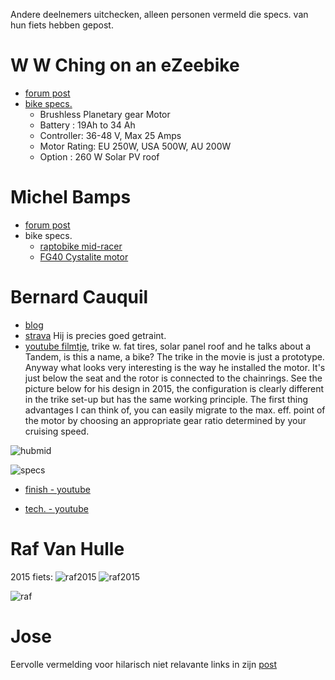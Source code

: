 
Andere deelnemers uitchecken, alleen personen vermeld die specs. van hun fiets hebben gepost.

W W Ching on an eZeebike
========================

- [forum post](http://thesuntrip.forumactif.org/t416-w-w-ching-on-an-ezeebike)
- [bike specs.](http://ezeebike.com/gallery/longabike-2/)
    - Brushless Planetary gear Motor
    - Battery : 19Ah to 34 Ah
    - Controller: 36-48 V, Max 25 Amps
    - Motor Rating: EU 250W, USA 500W, AU 200W
    - Option : 260 W Solar PV roof

Michel Bamps
=============

- [forum post](http://thesuntrip.forumactif.org/t417-traction-animale-propulsion-solaire)
- bike specs.
    - [raptobike mid-racer](http://webshop.raptobike.nl/bikes/mid-racer.html)
    - [FG40 Cystalite motor](http://www.crystalyte.com/The%20G%20motor%20series.htm)

Bernard Cauquil
===============

- [blog](http://www.sunrider.fr/)
- [strava](https://www.strava.com/athletes/14980880) Hij is precies goed getraint.
- [youtube filmtje](https://www.youtube.com/watch?v=NAL1kyalmh8), trike w. fat tires, solar panel roof and he talks about a Tandem, is this a name, a bike? The trike in the movie is just a prototype. Anyway what looks very interesting is the way he installed the motor. It's just below the seat and the rotor is connected to the chainrings. See the picture below for his design in 2015, the configuration is clearly different in the trike set-up but has the same working principle. The first thing advantages I can think of, you can easily migrate to the max. eff. point of the motor by choosing an appropriate gear ratio determined by your cruising speed.

![hubmid](https://raw.githubusercontent.com/augustecolle/Suntrip/master/Competition/images/hubasmid.png)

![specs](https://raw.githubusercontent.com/augustecolle/Suntrip/master/Competition/images/bernard_cauquil-2014-specs.png)


- [finish - youtube](https://www.youtube.com/watch?v=S6kONVGS2qk)

- [tech. - youtube](https://www.youtube.com/watch?v=WUoEbcKhzgo)

Raf Van Hulle
=============

2015 fiets:
![raf2015](https://raw.githubusercontent.com/augustecolle/Suntrip/master/Competition/images/rafvanhulle_2015.png)
![raf2015](https://raw.githubusercontent.com/augustecolle/Suntrip/master/Competition/images/rafvanhulle_2015-2.png)

![raf](https://raw.githubusercontent.com/augustecolle/Suntrip/master/Competition/images/rafvanhulle.jpg)


Jose
=====

Eervolle vermelding voor hilarisch niet relavante links in zijn [post](http://thesuntrip.forumactif.org/t421-hello-to-everyone-from-huelva-spain)
